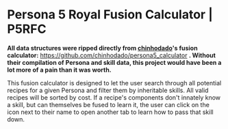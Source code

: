 # Persona 5 Royal Fusion Calculator | P5RFC
**All data structures were ripped directly from [chinhodado](https://github.com/chinhodado)'s fusion calculator:** https://github.com/chinhodado/persona5_calculator **. Without their compilation of Persona and skill data, this project would have been a lot more of a pain than it was worth.**

This fusion calculator is designed to let the user search through all potential recipes for a given Persona and filter them by inheritable skills. All valid recipes will be sorted by cost. If a recipe's components don't innately know a skill, but can themselves be fused to learn it, the user can click on the icon next to their name to open another tab to learn how to pass that skill down.
